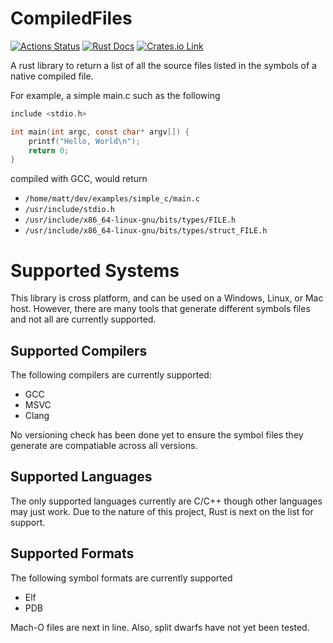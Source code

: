 # CompiledFiles

[![Actions Status](https://github.com/schultetwin1/compiledfiles/workflows/CI/badge.svg)](https://github.com/schultetwin1/compiledfiles/actions)
[![Rust Docs](https://docs.rs/compiledfiles/badge.svg)](https://docs.rs/compiledfiles/)
[![Crates.io Link](https://img.shields.io/crates/v/compiledfiles)](https://crates.io/crates/compiledfiles)

A rust library to return a list of all the source files listed in the symbols
of a native compiled file.

For example, a simple main.c such as the following

```c
include <stdio.h>

int main(int argc, const char* argv[]) {
    printf("Hello, World\n");
    return 0;
}
```

compiled with GCC, would return 

* `/home/matt/dev/examples/simple_c/main.c`
* `/usr/include/stdio.h`
* `/usr/include/x86_64-linux-gnu/bits/types/FILE.h`
* `/usr/include/x86_64-linux-gnu/bits/types/struct_FILE.h`

# Supported Systems

This library is cross platform, and can be used on a Windows, Linux, or Mac
host. However, there are many tools that generate different symbols files and
not all are currently supported.

## Supported Compilers

The following compilers are currently supported:

* GCC
* MSVC
* Clang

No versioning check has been done yet to ensure the symbol files they
generate are compatiable across all versions.

## Supported Languages

The only supported languages currently are C/C++ though other languages may
just work. Due to the nature of this project, Rust is next on the list for
support.

## Supported Formats

The following symbol formats are currently supported

* Elf
* PDB

Mach-O files are next in line. Also, split dwarfs have not yet been tested.